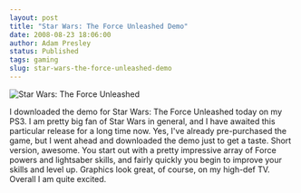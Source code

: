 ```yaml
---
layout: post
title: "Star Wars: The Force Unleashed Demo"
date: 2008-08-23 18:06:00
author: Adam Presley
status: Published
tags: gaming
slug: star-wars-the-force-unleashed-demo
---
```


![Star Wars: The Force Unleashed](http://s3.amazonaws.com/www.adampresley.com/posts/star-wars-the-force-unleashed.jpg)

I downloaded the demo for Star Wars: The Force Unleashed today on my
PS3. I am pretty big fan of Star Wars in general, and I have awaited
this particular release for a long time now. Yes, I've already
pre-purchased the game, but I went ahead and downloaded the demo just to
get a taste. Short version, awesome. You start out with a pretty
impressive array of Force powers and lightsaber skills, and fairly
quickly you begin to improve your skills and level up. Graphics look
great, of course, on my high-def TV. Overall I am quite excited.
